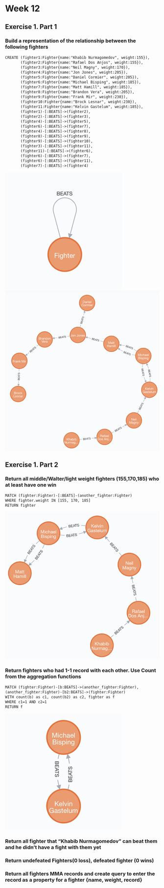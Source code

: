 # Week 12

## Exercise 1. Part 1

### Build a representation of the relationship between the following fighters
```
CREATE (fighter1:Fighter{name:"Khabib Nurmagomedov", weight:155}),
       (fighter2:Fighter{name:"Rafael Dos Anjos", weight:155}),
       (fighter3:Fighter{name:"Neil Magny", weight:170}),
       (fighter4:Fighter{name:"Jon Jones", weight:205}),
       (fighter5:Fighter{name:"Daniel Cormier", weight:205}),
       (fighter6:Fighter{name:"Michael Bisping", weight:185}),
       (fighter7:Fighter{name:"Matt Hamill", weight:185}),
       (fighter8:Fighter{name:"Brandon Vera", weight:205}),
       (fighter9:Fighter{name:"Frank Mir", weight:230}),
       (fighter10:Fighter{name:"Brock Lesnar", weight:230}),
       (fighter11:Fighter{name:"Kelvin Gastelum", weight:185}),
       (fighter1)-[:BEATS]->(fighter2),
       (fighter2)-[:BEATS]->(fighter3),
       (fighter4)-[:BEATS]->(fighter5),
       (fighter6)-[:BEATS]->(fighter7),
       (fighter4)-[:BEATS]->(fighter8),
       (fighter8)-[:BEATS]->(fighter9),
       (fighter9)-[:BEATS]->(fighter10),
       (fighter3)-[:BEATS]->(fighter11),
       (fighter11)-[:BEATS]->(fighter6),
       (fighter6)-[:BEATS]->(fighter7),
       (fighter6)-[:BEATS]->(fighter11),
       (fighter7)-[:BEATS]->(fighter4)
```
![image1](image1.png)
![image2](image2.png)

## Exercise 1. Part 2

### Return all middle/Walter/light weight fighters (155,170,185) who at least have one win
```
MATCH (fighter:Fighter)-[:BEATS]-(another_fighter:Fighter)
WHERE fighter.weight IN [155, 170, 185]
RETURN fighter
```
![image3](image3.png)

### Return fighters who had 1-1 record with each other. Use Count from the aggregation functions
```
MATCH (fighter:Fighter)-[b:BEATS]->(another_fighter:Fighter), (another_fighter:Fighter)-[b2:BEATS]->(fighter:Fighter)
WITH count(b) as c1, count(b2) as c2, fighter as f
WHERE c1=1 AND c2=1
RETURN f
```
![image4](image4.png)


### Return all fighter that “Khabib Nurmagomedov” can beat them and he didn’t have a fight with them yet


### Return undefeated Fighters(0 loss), defeated fighter (0 wins)


### Return all fighters MMA records and create query to enter the record as a property for a fighter {name, weight, record}
